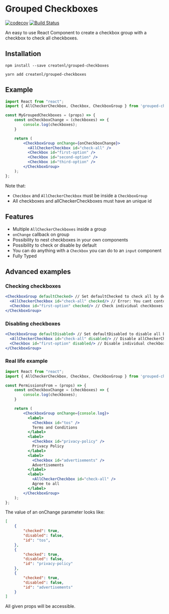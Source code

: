 # Grouped Checkboxes
[![codecov](https://codecov.io/gh/createnl/grouped-checkboxes/branch/master/graph/badge.svg)](https://codecov.io/gh/createnl/grouped-checkboxes)
[![Build Status](https://travis-ci.org/createnl/grouped-checkboxes.svg?branch=master)](https://travis-ci.org/createnl/grouped-checkboxes)

An easy to use React Component to create a checkbox group with a checkbox to check all checkboxes.

## Installation
```
npm install --save createnl/grouped-checkboxes
```
```
yarn add createnl/grouped-checkboxes
```

## Example
``` jsx harmony
import React from "react";
import { AllCheckerCheckbox, Checkbox, CheckboxGroup } from 'grouped-checkboxes';

const MyGroupedCheckboxes = (props) => {
    const onCheckboxChange = (checkboxes) => {
        console.log(checkboxes);
    }    

    return (
        <CheckboxGroup onChange={onCheckboxChange}>
          <AllCheckerCheckbox id="check-all" />
          <Checkbox id="first-option" />
          <Checkbox id="second-option" />
          <Checkbox id="third-option" />
        </CheckboxGroup>
    );
};
```
Note that:
- `Checkbox` and `AllCheckerCheckbox` must be inside a `CheckboxGroup`
- All checkboxes and allCheckerCheckboxes must have an unique id

## Features
- Multiple `AllCheckerCheckboxes` inside a group
- `onChange` callback on group
- Possibility to nest checkboxes in your own components
- Possibility to check or disable by default
- You can do anything with a `Checkbox` you can do to an `input` component
- Fully Typed

## Advanced examples

### Checking checkboxes
```jsx harmony
<CheckboxGroup defaultChecked> // Set defaultChecked to check all by default
  <AllCheckerCheckbox id="check-all" checked/> // Error: You cant contol allCheckerCheckboxes individually (will check automatically if necessary)
  <Checkbox id="first-option" checked/> // Check individual checkboxes
</CheckboxGroup>
```

### Disabling checkboxes
```jsx harmony
<CheckboxGroup defaultDisabled> // Set defaultDisabled to disable all by default
  <AllCheckerCheckbox id="check-all" disabled/> // Disable allCheckerCheckbox, will still check if all checkboxes are checked
  <Checkbox id="first-option" disabled/> // Disable individual checkboxes
</CheckboxGroup>
```

### Real life example
``` jsx harmony
import React from "react";
import { AllCheckerCheckbox, Checkbox, CheckboxGroup } from 'grouped-checkboxes';

const PermissionsFrom = (props) => {
    const onCheckboxChange = (checkboxes) => {
        console.log(checkboxes);
    }    

    return (
        <CheckboxGroup onChange={console.log}>
          <label>
            <Checkbox id="tos" />
            Terms and Conditions
          </label>
          <label>
            <Checkbox id="privacy-policy" />
            Privacy Policy
          </label>
          <label>
            <Checkbox id="advertisements" />
            Advertisements
          </label>
          <label>
            <AllCheckerCheckbox id="check-all" />
            Agree to all
          </label>
        </CheckboxGroup>
    );
};
```

The value of an onChange parameter looks like:
```json
[
    {
        "checked": true,
        "disabled": false,
        "id": "tos",
    },
    {
        "checked": true,
        "disabled": false,
        "id": "privacy-policy"
    }, 
    {
        "checked": true,
        "disabled": false,
        "id": "advertisements"
    }
]
```
All given props will be accessible.

